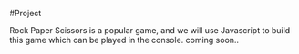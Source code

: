 #Project

Rock Paper Scissors is a popular game, and we will use Javascript to build this game which can be played in the console.
coming soon..
